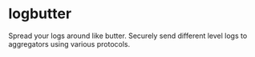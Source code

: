 # logbutter
Spread your logs around like butter. Securely send different level logs to aggregators using various protocols. 

